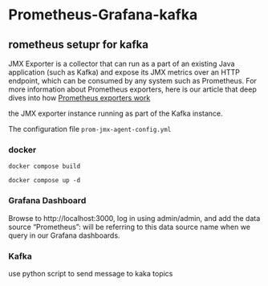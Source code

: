 # Prometheus-Grafana-kafka


## rometheus setupr for kafka
JMX Exporter is a collector that can run as a part of an existing Java application (such as Kafka) and expose its JMX metrics over an HTTP endpoint, which can be consumed by any system such as Prometheus. For more information about Prometheus exporters, here is our article that deep dives into how [Prometheus exporters work](https://www.metricfire.com/blog/first-contact-with-prometheus/)

the JMX exporter instance running as part of the Kafka instance.

The configuration file ```prom-jmx-agent-config.yml```

### docker

```docker compose build```

```docker compose up -d```

### Grafana Dashboard 

Browse to http://localhost:3000, log in using admin/admin, and add the data source  “Prometheus”: will be referring to this data source name when we query in our Grafana dashboards.

### Kafka 
use python script to send message to kaka topics

